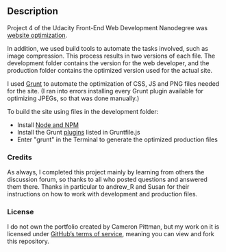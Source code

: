 ## Description

Project 4 of the Udacity Front-End Web Development Nanodegree was [website optimization](https://github.com/LaGracia/frontend-nanodegree-mobile-portfolio/tree/master/dev).

In addition, we used build tools to automate the tasks involved, such as image compression. This process results in two versions of each file. The development folder contains the version for the web developer, and the production folder contains the optimized version used for the actual site.

I used [Grunt](http://gruntjs.com/) to automate the optimization of CSS, JS and PNG files needed for the site. (I ran into errors installing every Grunt plugin available for optimizing JPEGs, so that was done manually.)

To build the site using files in the development folder:
- Install [Node and NPM](https://nodejs.org/en/)
- Install the Grunt [plugins](http://gruntjs.com/plugins) listed in Gruntfile.js
- Enter "grunt" in the Terminal to generate the optimized production files

### Credits

As always, I completed this project mainly by learning from others the discussion forum, so thanks to all who posted questions and answered them there. Thanks in particular to andrew_R and Susan for their instructions on how to work with development and production files.

### License

I do not own the portfolio created by Cameron Pittman, but my work on it is licensed under [GitHub’s terms of service](https://help.github.com/articles/github-terms-of-service/), meaning you can view and fork this repository.